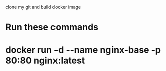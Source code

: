 clone my git and build docker image 
# Run these commands 
# docker run -d --name nginx-base -p 80:80 nginx:latest
